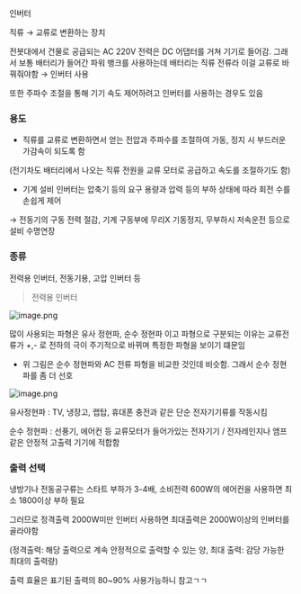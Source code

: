 인버터

직류 → 교류로 변환하는 장치

전봇대에서 건물로 공급되는 AC 220V 전력은 DC 어댑터를 거쳐 기기로 들어감. 그래서 보통 배터리가 들어간 파워 뱅크를 사용하는데 배터리는 직류 전류라 이걸 교류로 바꿔줘야함 → 인버터 사용

또한 주파수 조절을 통해 기기 속도 제어하려고 인버터를 사용하는 경우도 있음

### 용도

- 직류를 교류로 변환하면서 얻는 전압과 주파수를 조절하여 가동, 정지 시 부드러운 가감속이 되도록 함

(전기차도 배터리에서 나오는 직류 전원을 교류 모터로 공급하고 속도를 조절하기도 함)

- 기계 설비 인버터는 압축기 등의 요구 용량과 압력 등의 부하 상태에 따라 회전 수를 손쉽게 제어

→ 전동기의 구동 전력 절감, 기계 구동부에 무리X 기동정지, 무부하시 저속운전 등으로 설비 수명연장

### 종류

전력용 인버터, 전동기용, 고압 인버터 등

> 전력용 인버터
> 

![image.png](attachment:ed72a5da-75a4-4752-8cb7-38a1d16a7098:image.png)

많이 사용되는 파형은 유사 정현파, 순수 정현파 이고 파형으로 구분되는 이유는 교류전류가 +,- 로 전하의 극이 주기적으로 바뀌며 특정한 파형을 보이기 떄문임

- 위 그림은 순수 정현파와 AC 전류 파형을 비교한 것인데 비슷함. 그래서 순수 정현파를 좀 더 선호

![image.png](attachment:eab150ce-ffe7-49ad-a31b-0310d4c94317:image.png)

유사정현파 : TV, 냉장고, 랩탑, 휴대폰 충전과 같은 단순 전자기기류를 작동시킴

순수 정현파 : 선풍기, 에어컨 등 교류모터가 들어가있는 전자기기 / 전자레인지나 앰프 같은 안정적 고출력 기기에 적합함

### 출력 선택

냉방기나 전동공구류는 스타트 부하가 3-4배, 소비전력 600W의 에어컨을 사용하면 최소 1800이상 부하 필요

그러므로 정격출력 2000W미만 인버터 사용하면 최대출력은 2000W이상의 인버터를 골라야함

(정격출력: 해당 출력으로 계속 안정적으로 출력할 수 있는 양,   최대 출력: 감당 가능한 최대의 출력량)

출력 효율은 표기된 출력의 80~90% 사용가능하니 참고ㄱㄱ
